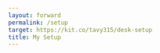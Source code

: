 ```yaml
---
layout: forward
permalink: /setup
target: https://kit.co/tavy315/desk-setup
title: My Setup
---
```

